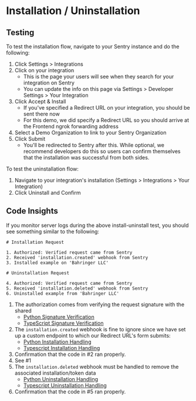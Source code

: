 # Installation / Uninstallation

## Testing

To test the installation flow, navigate to your Sentry instance and do the following:

1. Click Settings > Integrations
2. Click on your integration
   - This is the page your users will see when they search for your integration on Sentry
   - You can update the info on this page via Settings > Developer Settings > Your Integration
3. Click Accept & Install
   - If you've specified a Redirect URL on your integration, you should be sent there now
   - For this demo, we did specify a Redirect URL so you should arrive at the Frontend ngrok forwarding address
4. Select a Demo Organization to link to your Sentry Organization
5. Click Submit
   - You'll be redirected to Sentry after this. While optional, we recommend developers do this so users can confirm themselves that the installation was successful from both sides.

To test the uninstallation flow:

1. Navigate to your integration's installation (Settings > Integrations > Your Integration)
2. Click Uninstall and Confirm
  


## Code Insights

If you monitor server logs during the above install-uninstall test, you should see something similar to the following:

```
# Installation Request

1. Authorized: Verified request came from Sentry
2. Received 'installation.created' webhook from Sentry
3. Installed example on 'Bahringer LLC'

# Uninstallation Request

4. Authorized: Verified request came from Sentry
5. Received 'installation.deleted' webhook from Sentry
6. Uninstalled example from 'Bahringer LLC'
```

1. The authorization comes from verifying the request signature with the shared 
   - [Python Signature Verification](../backend-py/src/api/middleware/auth.py)
   - [TypeScript Signature Verification](../backend-ts/src/api/sentry/index.ts) 
2. The `installation.created` webhook is fine to ignore since we have set up a custom endpoint to which our Redirect URL's form submits:
   - [Python Installation Handling](../backend-py/src/api/endpoints/sentry/setup.py)
   - [Typescript Installation Handling](../backend-ts/src/api/sentry/setup.ts)
3. Confirmation that the code in #2 ran properly.
4. See #1
5. The `installation.deleted` webhook must be handled to remove the associated installation/token data
   - [Python Uninstallation Handling](../backend-py/src/api/endpoints/sentry/webhook.py)
   - [Typescript Uninstallation Handling](../backend-ts/src/api/sentry/webhook.ts)
6. Confirmation that the code in #5 ran properly.



